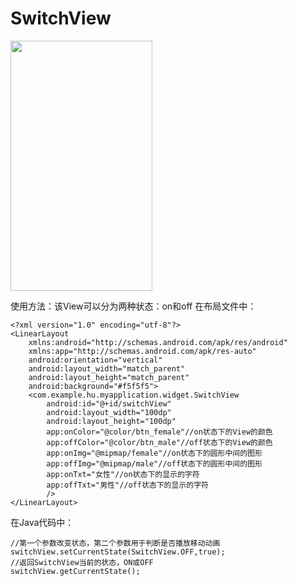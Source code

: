 # SwitchView

<img src="https://github.com/liberty2015/SwitchView/blob/master/app.gif" width="227px" height="400px" align="center">

使用方法：该View可以分为两种状态：on和off
在布局文件中：<br>
```
<?xml version="1.0" encoding="utf-8"?>
<LinearLayout
    xmlns:android="http://schemas.android.com/apk/res/android"
    xmlns:app="http://schemas.android.com/apk/res-auto"
    android:orientation="vertical"
    android:layout_width="match_parent"
    android:layout_height="match_parent"
    android:background="#f5f5f5">
    <com.example.hu.myapplication.widget.SwitchView
        android:id="@+id/switchView"
        android:layout_width="100dp"
        android:layout_height="100dp"
        app:onColor="@color/btn_female"//on状态下的View的颜色
        app:offColor="@color/btn_male"//off状态下的View的颜色
        app:onImg="@mipmap/female"//on状态下的圆形中间的图形
        app:offImg="@mipmap/male"//off状态下的圆形中间的图形
        app:onTxt="女性"//on状态下的显示的字符
        app:offTxt="男性"//off状态下的显示的字符
        />
</LinearLayout>
```


在Java代码中：

```
//第一个参数改变状态，第二个参数用于判断是否播放移动动画
switchView.setCurrentState(SwitchView.OFF,true);
//返回SwitchView当前的状态，ON或OFF
switchView.getCurrentState();
```
